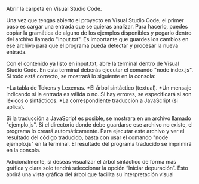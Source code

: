 Abrir la carpeta en Visual Studio Code.

Una vez que tengas abierto el proyecto en Visual Studio Code, el primer paso es cargar una entrada que se quieras analizar. Para hacerlo, puedes copiar la gramática de alguno de los ejemplos disponibles y pegarlo dentro del archivo llamado "input.txt". Es importante que guardes los cambios en ese archivo para que el programa pueda detectar y procesar la nueva entrada.

Con el contenido ya listo en input.txt, abre la terminal dentro de Visual Studio Code. En esta terminal deberás ejecutar el comando "node index.js". Si todo está correcto, se mostrará lo siguiente en la consola:

*La tabla de Tokens y Lexemas.
*El árbol sintáctico (textual).
*Un mensaje indicando si la entrada es válida o no. Si hay errores, se especificará si son léxicos o sintácticos.
*La correspondiente traducción a JavaScript (si aplica).

Si la traducción a JavaScript es posible, se mostrara en un archivo llamado "ejemplo.js". Si el directorio donde debe guardarse ese archivo no existe, el programa lo creará automáticamente. Para ejecutar este archivo y ver el resultado del código traducido, basta con usar el comando "node ejemplo.js" en la terminal. El resultado del programa traducido se imprimirá en la consola.

Adicionalmente, si deseas visualizar el árbol sintáctico de forma más gráfica y clara solo tendrá seleccionar la opción “Iniciar depuración”. Esto abrirá una vista gráfica del árbol que facilita su interpretación visual

